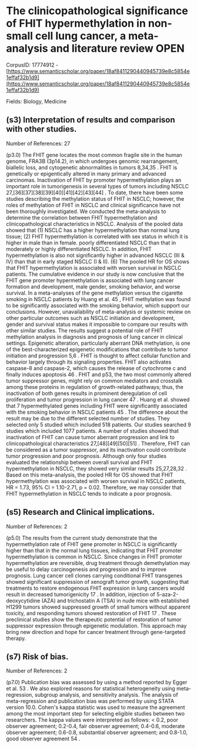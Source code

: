 # The clinicopathological significance of FHIT hypermethylation in non-small cell lung cancer, a meta-analysis and literature review OPEN

CorpusID: 17774912 - [https://www.semanticscholar.org/paper/18af8411290440945739e8c5854e1effaf32b1d9](https://www.semanticscholar.org/paper/18af8411290440945739e8c5854e1effaf32b1d9)

Fields: Biology, Medicine

## (s3) Interpretation of results and comparison with other studies.
Number of References: 27

(p3.0) The FHIT gene locates the most common fragile site in the human genome, FRA3B (3p14.2), in which undergoes genomic rearrangement, biallelic loss, and cytogenetic abnormalities in tumors 8,34,35 . FHIT is genetically or epigentically altered in many primary and advanced carcinomas. Inactivation of FHIT by promoter hypermethylation plays an important role in tumorigenesis in several types of tumors including NSCLC 27,[36][37][38][39][40][41][42][43][44] . To date, there have been some studies describing the methylation status of FHIT in NSCLC; however, the roles of methylation of FHIT in NSCLC and clinical significance have not been thoroughly investigated. We conducted the meta-analysis to determine the correlation between FHIT hypermethylation and clinicopathological characteristics in NSCLC. Analysis of the pooled data showed that (1) NSCLC has a higher hypermethylation than normal lung tissue; (2) FHIT hypermethylation is correlated with sex status in which it is higher in male than in female.   poorly differentiated NSCLC than that in moderately or highly differentiated NSCLC. In addition, FHIT hypermethylation is also not significantly higher in advanced NSCLC (III & IV) than that in early staged NSCLC (I & II). (6) The pooled HR for OS shows that FHIT hypermethylation is associated with worsen survival in NSCLC patients. The cumulative evidence in our study is now conclusive that the FHIT gene promoter hypermethylation is associated with lung cancer formation and development, male gender, smoking behavior, and worse survival. In a meta-analyses of the gene methylation versus the cigarette smoking in NSCLC patients by Huang et al. 45 , FHIT methylation was found to be significantly associated with the smoking behavior, which support our conclusions. However, unavailability of meta-analysis or systemic review on other particular outcomes such as NSCLC initiation and development, gender and survival status makes it impossible to compare our results with other similar studies. The results suggest a potential role of FHIT methylation analysis in diagnosis and prognosis of lung cancer in clinical settings. Epigenetic alteration, particularly aberrant DNA methylation, is one of the best-characterized epigenetic modifications that contribute to tumor initiation and progression 5,6 . FHIT  is thought to affect cellular function and behavior largely through its signaling properties. FHIT also activates caspase-8 and caspase-2, which causes the release of cytochrome c and finally induces apoptosis 46 . FHIT and p53, the two most commonly altered tumor suppressor genes, might rely on common mediators and crosstalk among these proteins in regulation of growth-related pathways; thus, the inactivation of both genes results in prominent deregulation of cell proliferation and tumor progression in lung cancer 47 . Huang et al. showed that 7 hypermethylated genes including FHIT were significantly associated with the smoking behavior in NSCLC patients 45 . The difference about the result may be due to the different selected number of studies. They selected only 5 studied which included 518 patients. Our studies searched 9 studies which included 1077 patients. A number of studies showed that inactivation of FHIT can cause tumor aberrant progression and link to clinicopathological characteristics 27,[48][49][50][51] . Therefore, FHIT can be considered as a tumor suppressor, and its inactivation could contribute tumor progression and poor prognosis. Although only four studies evaluated the relationship between overall survival and FHIT hypermethylation in NSCLC, they showed very similar results 25,27,28,32 . Based on this meta-analysis, the pooled HR for OS showed that FHIT hypermethylation was associated with worsen survival in NSCLC patients, HR = 1.73, 95% CI = 1.10-2.71, p = 0.02. Therefore, we may consider that FHIT hypermethylation in NSCLC tends to indicate a poor prognosis.
## (s5) Research and Clinical implications.
Number of References: 2

(p5.0) The results from the current study demonstrate that the hypermethylation rate of FHIT gene promoter in NSCLC is significantly higher than that in the normal lung tissues, indicating that FHIT promoter hypermethylation is common in NSCLC. Since changes in FHIT promoter hypermethylation are reversible, drug treatment through demethylation may be useful to delay carcinogenesis and progression and to improve prognosis. Lung cancer cell clones carrying conditional FHIT transgenes showed significant suppression of xenograft tumor growth, suggesting that treatments to restore endogenous FHIT expression in lung cancers would result in decreased tumorigenicity 17 . In addition, injection of 5-aza-2-deoxycytidine (AZA) and trichostatin A (TSA) in nude mice with established H1299 tumors showed suppressed growth of small tumors without apparent toxicity, and responding tumors showed restoration of FHIT 17 . These preclinical studies show the therapeutic potential of restoration of tumor suppressor expression through epigenetic modulation. This approach may bring new direction and hope for cancer treatment through gene-targeted therapy.
## (s7) Risk of bias.
Number of References: 2

(p7.0) Publication bias was assessed by using a method reported by Egger et al. 53 . We also explored reasons for statistical heterogeneity using meta-regression, subgroup analysis, and sensitivity analysis. The analysis of meta-regression and publication bias was performed by using STATA version 10.0. Cohen's kappa statistic was used to measure the agreement among the most important step for selecting eligible studies between two researchers. The kappa values were interpreted as follows: < 0.2, poor observer agreement; 0.2-0.4, fair observer agreement; 0.4-0.6, moderate observer agreement; 0.6-0.8, substantial observer agreement; and 0.8-1.0, good observer agreement 54 .
